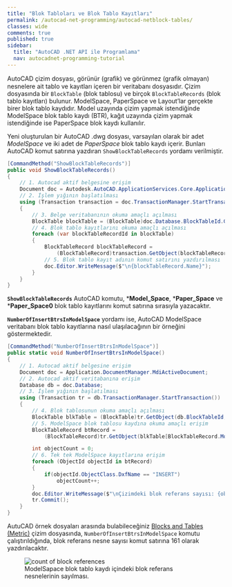 ```yaml
---
title: "Blok Tabloları ve Blok Tablo Kayıtları"
permalink: /autocad-net-programming/autocad-netblock-tables/
classes: wide
comments: true
published: true
sidebar:
  title: "AutoCAD .NET API ile Programlama"
  nav: autocadnet-programming-tutorial
---
```


AutoCAD çizim dosyası, görünür (graﬁk) ve görünmez (graﬁk olmayan) nesnelere ait tablo ve kayıtları içeren bir veritabanı dosyasıdır. Çizim dosyasında bir `BlockTable` (blok tablosu) ve birçok `BlockTableRecords`
(blok tablo kayıtları) bulunur. ModelSpace, PaperSpace ve Layout’lar gerçekte birer blok tablo kaydıdır. Model
uzayında çizim yapmak istendiğinde ModelSpace blok tablo kaydı (BTR), kağıt uzayında çizim yapmak istendiğinde ise PaperSpace blok kaydı kullanılır.

Yeni oluşturulan bir AutoCAD .dwg dosyası, varsayılan olarak bir adet *ModelSpace* ve iki adet de *PaperSpace*
blok tablo kaydı içerir. Bunları AutoCAD komut satırına yazdıran `ShowBlockTableRecords` yordamı verilmiştir.

```c#
[CommandMethod("ShowBlockTableRecords")]
public void ShowBlockTableRecords()
{
	// 1. Autocad aktif belgesine erişim  
	Document doc = Autodesk.AutoCAD.ApplicationServices.Core.Application.DocumentManager.MdiActiveDocument;
	// 2. İşlem yığının başlatılması  
	using (Transaction transaction = doc.TransactionManager.StartTransaction())
	{
		// 3. Belge veritabanının okuma amaçlı açılması  
		BlockTable blockTable = (BlockTable)doc.Database.BlockTableId.GetObject(OpenMode.ForRead);
		// 4. Blok tablo kayıtlarını okuma amaçlı açılması  
		foreach (var blockTableRecordId in blockTable)
		{
			BlockTableRecord blockTableRecord = 
				(BlockTableRecord)transaction.GetObject(blockTableRecordId, OpenMode.ForRead);
			// 5. Blok tablo kayıt adının komut satırını yazdırılması
			doc.Editor.WriteMessage($"\n{blockTableRecord.Name}");
		}
	}
}
```

**`ShowBlockTableRecords`** AutoCAD komutu, ***Model_Space**, ***Paper_Space** ve ***Paper_Space0** blok tablo
kayıtlarını komut satırına sırasıyla yazacaktır.

**`NumberOfInsertBtrsInModelSpace`** yordamı ise, AutoCAD ModelSpace veritabanı blok tablo kayıtlarına nasıl ulaşılacağının bir örneğini göstermektedir.

```c#
[CommandMethod("NumberOfInsertBtrsInModelSpace")]
public static void NumberOfInsertBtrsInModelSpace()
{
	// 1. Autocad aktif belgesine erişim  
	Document doc = Application.DocumentManager.MdiActiveDocument;
	// 2. Autocad aktif veritabanına erişim  
	Database db = doc.Database;
	// 3. İşlem yığının başlatılması
	using (Transaction tr = db.TransactionManager.StartTransaction())
	{
		// 4. Blok tablosunun okuma amaçlı açılması
		BlockTable blkTable = (BlockTable)tr.GetObject(db.BlockTableId, OpenMode.ForRead);
		// 5. ModelSpace blok tablosu kaydına okuma amaçlı erişim
		BlockTableRecord btRecord =
			(BlockTableRecord)tr.GetObject(blkTable[BlockTableRecord.ModelSpace], OpenMode.ForRead);

		int objectCount = 0;
		// 6. Tek tek ModelSpace kayıtlarına erişim
		foreach (ObjectId objectId in btRecord)
		{
			if(objectId.ObjectClass.DxfName == "INSERT")
				objectCount++;
		}
		doc.Editor.WriteMessage($"\nÇizimdeki blok referans sayısı: {objectCount}");
		tr.Commit();
	}
}
```

AutuCAD örnek dosyaları arasında bulabileceğiniz [Blocks and Tables (Metric)](https://download.autodesk.com/us/samplefiles/acad/blocks_and_tables_-_metric.dwg) çizim dosyasında, `NumberOfInsertBtrsInModelSpace` komutu çalıştırıldığında, blok referans nesne sayısı komut satırına 161 olarak yazdırılacaktır. 

<figure style="width: 350px">
  <img src="{{ '/assets/images/count-of-block-reference.png' | relative_url }}" alt="count of block references">
  <figcaption>ModelSapace blok tablo kaydı içindeki blok referans nesnelerinin sayılması.</figcaption>
</figure>

